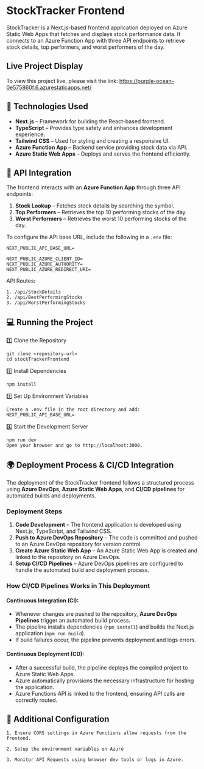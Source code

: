 # StockTracker Frontend

StockTracker is a Next.js-based frontend application deployed on Azure Static Web Apps that fetches and displays stock performance data. It connects to an Azure Function App with three API endpoints to retrieve stock details, top performers, and worst performers of the day.

## Live Project Display
	
To view this project live, please visit the link: https://purple-ocean-0e575860f.6.azurestaticapps.net/

## 🚀 Technologies Used

- **Next.js** – Framework for building the React-based frontend.
- **TypeScript** – Provides type safety and enhances development experience.
- **Tailwind CSS** – Used for styling and creating a responsive UI.
- **Azure Function App** – Backend service providing stock data via API.
- **Azure Static Web Apps** – Deploys and serves the frontend efficiently.

## 🔗 API Integration

The frontend interacts with an **Azure Function App** through three API endpoints:

1. **Stock Lookup** – Fetches stock details by searching the symbol.
2. **Top Performers** – Retrieves the top 10 performing stocks of the day.
3. **Worst Performers** – Retrieves the worst 10 performing stocks of the day.

To configure the API base URL, include the following in a `.env` file:
```
NEXT_PUBLIC_API_BASE_URL=

NEXT_PUBLIC_AZURE_CLIENT_ID=
NEXT_PUBLIC_AZURE_AUTHORITY=
NEXT_PUBLIC_AZURE_REDIRECT_URI=
```

API Routes:
```
1. /api/StockDetails
2. /api/BestPerformingStocks
3. /api/WorstPerformingStocks
```




## 💻 Running the Project
1️⃣ Clone the Repository
```
git clone <repository-url>
cd stockTrackerFrontend
``` 
2️⃣ Install Dependencies
```
npm install
```
 3️⃣ Set Up Environment Variables
 ```
Create a .env file in the root directory and add:
NEXT_PUBLIC_API_BASE_URL=
```
4️⃣ Start the Development Server
```
npm run dev
Open your browser and go to http://localhost:3000.
```

## 🌍 Deployment Process & CI/CD Integration

The deployment of the StockTracker frontend follows a structured process using **Azure DevOps**, **Azure Static Web Apps**, and **CI/CD pipelines** for automated builds and deployments.

### Deployment Steps
1. **Code Development** – The frontend application is developed using Next.js, TypeScript, and Tailwind CSS.
2. **Push to Azure DevOps Repository** – The code is committed and pushed to an Azure DevOps repository for version control.
3. **Create Azure Static Web App** – An Azure Static Web App is created and linked to the repository on Azure DevOps.
4. **Setup CI/CD Pipelines** – Azure DevOps pipelines are configured to handle the automated build and deployment process.

### How CI/CD Pipelines Works in This Deployment

#### Continuous Integration (CI):
- Whenever changes are pushed to the repository, **Azure DevOps Pipelines** trigger an automated build process.
- The pipeline installs dependencies (`npm install`) and builds the Next.js application (`npm run build`).
- If build failures occur, the pipeline prevents deployment and logs errors.

#### Continuous Deployment (CD):
- After a successful build, the pipeline deploys the compiled project to Azure Static Web Apps.
- Azure automatically provisions the necessary infrastructure for hosting the application.
- Azure Functions API is linked to the frontend, ensuring API calls are correctly routed.

## 🔧 Additional Configuration
```
1. Ensure CORS settings in Azure Functions allow requests from the frontend.

2. Setup the environment variables on Azure 

3. Monitor API Requests using browser dev tools or logs in Azure.
```
